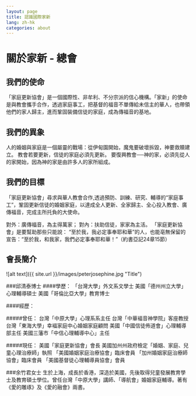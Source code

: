 ```yaml
---
layout: page
title: 認識國際家新
lang: zh-hk
categories: about
---
```


關於家新 - 總會
==============

我們的使命
---------

「家庭更新協會」是一個國際性、非牟利、不分宗派的信心機構。「家新」的使命是與教會攜手合作，透過家庭事工，把基督的福音不單傳給未信主的華人，也帶領他們的家人歸主，進而鞏固裝備信徒的家庭，成為傳福音的基地。

我們的異象
----------

人的婚姻與家庭是一個屬靈的戰場：從伊甸園開始，魔鬼要破壞拆毀，神要救贖建立。 
教會若要更新，信徒的家庭必須先更新。 
要復興教會──神的家，必須先從人的家開始，因為神的家是由許多人的家所組成。

我們的目標
----------
「家庭更新協會」尋求與華人教會合作,透過預防、訓練、研究、輔導的“家庭事工”，鞏固更新信徒的婚姻家庭，以達成全人更新、全家歸主、全心投入教會、廣傳福音，完成主所托負的大使命。

對外：廣傳福音，為主得萬家； 
對內：扶助信徒，家家為主活。 
「家庭更新協會」是要幫助那些只能說：
“至於我，我必定事奉耶和華”的人，也能亳無保留的宣告：“至於我，和我家，我們必定事奉耶和華！”（約書亞記24章15節）

會長簡介
-------
![alt text]({{ site.url }}/images/peterjosephine.jpg "Title")

###邱清泰博士 
####學歷： 
「台灣大學」外文系文學士 
美國「德州州立大學」心理輔導碩士 
美國「哥倫比亞大學」教育博士

####經歷：

#####曾任： 
台灣「中原大學」心理系系主任 
台灣「中華褔音神學院」客座教授 
台灣「東海大學」幸褔家庭中心婚姻家庭顧問 
美國「中國信徒佈道會」心理輔導部主任 
美國三藩巿「中信心理輔導中心」主任

#####現任： 
美國「家庭更新協會」會長 
美國加州州政府檢定「婚姻、家庭、兒童心理治療師」執照 
「美國婚姻家庭治療協會」臨床會員 
「加州婚姻家庭治療師協會」臨床會員 
「美國基督徒心理輔導員協會」會員

###余竹君女士
生於上海，成長於香港，深造於美國，先後取得兒童發展教育學士及教育碩士學位。曾任台灣「中原大學」講師、「導航會」婚姻家庭輔導。著有《愛的雕琢》及《愛的融會》兩書。
